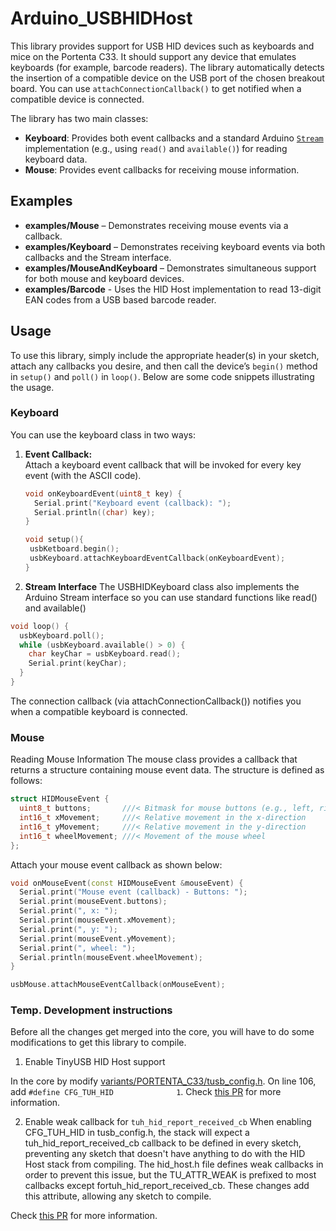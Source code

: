 # Arduino_USBHIDHost

This library provides support for USB HID devices such as keyboards and mice on the Portenta C33. It should support any device that emulates keyboards (for example, barcode readers). The library automatically detects the insertion of a compatible device on the USB port of the chosen breakout board. You can use `attachConnectionCallback()` to get notified when a compatible device is connected.

The library has two main classes:
- **Keyboard**: Provides both event callbacks and a standard Arduino [`Stream`](https://www.arduino.cc/reference/en/language/functions/communication/stream/) implementation (e.g., using `read()` and `available()`) for reading keyboard data.
- **Mouse**: Provides event callbacks for receiving mouse information.

## Examples

- **examples/Mouse** – Demonstrates receiving mouse events via a callback.
- **examples/Keyboard** – Demonstrates receiving keyboard events via both callbacks and the Stream interface.
- **examples/MouseAndKeyboard** – Demonstrates simultaneous support for both mouse and keyboard devices.
- **examples/Barcode** - Uses the HID Host implementation to read 13-digit EAN codes from a USB based barcode reader. 

## Usage

To use this library, simply include the appropriate header(s) in your sketch, attach any callbacks you desire, and then call the device’s `begin()` method in `setup()` and `poll()` in `loop()`. Below are some code snippets illustrating the usage.

### Keyboard

You can use the keyboard class in two ways:

1. **Event Callback:**  
   Attach a keyboard event callback that will be invoked for every key event (with the ASCII code).  
   ```cpp
   void onKeyboardEvent(uint8_t key) {
     Serial.print("Keyboard event (callback): ");
     Serial.println((char) key);
   }
   
   void setup(){
    usbKetboard.begin();
    usbKeyboard.attachKeyboardEventCallback(onKeyboardEvent);
   }

   ```

2. **Stream Interface**
The USBHIDKeyboard class also implements the Arduino Stream interface so you can use standard functions like read() and available()
```cpp
void loop() {
  usbKeyboard.poll();
  while (usbKeyboard.available() > 0) {
    char keyChar = usbKeyboard.read();
    Serial.print(keyChar);
  }
}
```

The connection callback (via attachConnectionCallback()) notifies you when a compatible keyboard is connected.

### Mouse
Reading Mouse Information
The mouse class provides a callback that returns a structure containing mouse event data. The structure is defined as follows:

```cpp
struct HIDMouseEvent {
  uint8_t buttons;       ///< Bitmask for mouse buttons (e.g., left, right, middle)
  int16_t xMovement;     ///< Relative movement in the x-direction
  int16_t yMovement;     ///< Relative movement in the y-direction
  int16_t wheelMovement; ///< Movement of the mouse wheel
};
```

Attach your mouse event callback as shown below:

```cpp
void onMouseEvent(const HIDMouseEvent &mouseEvent) {
  Serial.print("Mouse event (callback) - Buttons: ");
  Serial.print(mouseEvent.buttons);
  Serial.print(", x: ");
  Serial.print(mouseEvent.xMovement);
  Serial.print(", y: ");
  Serial.print(mouseEvent.yMovement);
  Serial.print(", wheel: ");
  Serial.println(mouseEvent.wheelMovement);
}
```

```cpp
usbMouse.attachMouseEventCallback(onMouseEvent);
```

### Temp. Development instructions 
Before all the changes get merged into the core, you will have to do some modifications to get this library to compile.

1. Enable TinyUSB HID Host support 

In the core by modify [variants/PORTENTA_C33/tusb_config.h](https://github.com/arduino/ArduinoCore-renesas/blob/main/variants/PORTENTA_C33/tusb_config.h).
On line 106, add `#define CFG_TUH_HID              1`. 
Check [this PR](https://github.com/arduino/ArduinoCore-renesas/compare/main...cristidragomir97:ArduinoCore-renesas:hid_host_c33) for more information.

2. Enable weak callback for `tuh_hid_report_received_cb`
When enabling CFG_TUH_HID in tusb_config.h, the stack will expect a tuh_hid_report_received_cb callback to be defined in every sketch, preventing any sketch that doesn't have anything to do with the HID Host stack from compiling. The hid_host.h file defines weak callbacks in order to prevent this issue, but the TU_ATTR_WEAK is prefixed to most callbacks except fortuh_hid_report_received_cb. These changes add this attribute, allowing any sketch to compile.

Check [this PR](https://github.com/arduino/tinyusb/pull/3/commits/e3e9dd066cd64d98de6bd19d2920fec3019b71c4) for more information.